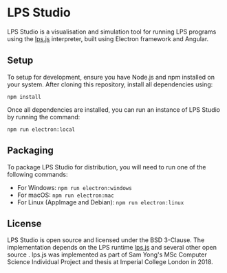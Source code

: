 # LPS Studio

LPS Studio is a visualisation and simulation tool for running LPS programs using the [lps.js](https://github.com/mauris/lps.js) interpreter, built using Electron framework and Angular.

## Setup

To setup for development, ensure you have Node.js and npm installed on your system. After cloning this repository, install all dependencies using:

```
npm install
```

Once all dependencies are installed, you can run an instance of LPS Studio by running the command:

```
npm run electron:local
```

## Packaging

To package LPS Studio for distribution, you will need to run one of the following commands:

- For Windows: `npm run electron:windows`
- For macOS: `npm run electron:mac`
- For Linux (AppImage and Debian): `npm run electron:linux`

## License

LPS Studio is open source and licensed under the BSD 3-Clause. The implementation depends on the LPS runtime [lps.js](https://github.com/mauris/lps.js) and several other open source . lps.js was implemented as part of Sam Yong's MSc Computer Science Individual Project and thesis at Imperial College London in 2018.
